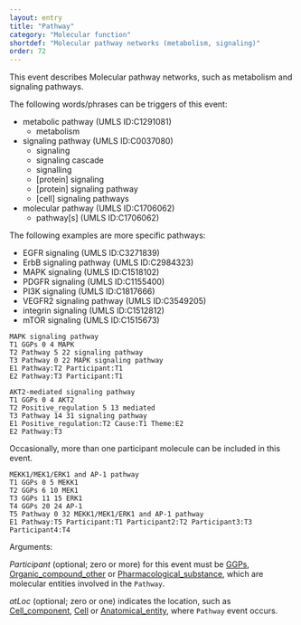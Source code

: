 ```yaml
---
layout: entry
title: "Pathway"
category: "Molecular function"
shortdef: "Molecular pathway networks (metabolism, signaling)"
order: 72
---
```


<!---
This event is based on the <a href="http://www.nactem.ac.uk/meta-knowledge/">GENIA-Meta-knowledge corpus</a> at <a href="http://www.nactem.ac.uk/">NaCTeM</a>.
--->

This event describes Molecular pathway networks, such as metabolism and signaling pathways.

The following words/phrases can be triggers of this event:

- metabolic pathway (UMLS ID:C1291081)
  - metabolism
- signaling pathway (UMLS ID:C0037080)
  - signaling  
  - signaling cascade 
  - signalling
  - [protein] signaling
  - [protein] signaling pathway
  - [cell] signaling pathways
- molecular pathway (UMLS ID:C1706062)
  - pathway[s] (UMLS ID:C1706062)

The following examples are more specific pathways:
- EGFR signaling (UMLS ID:C3271839)
- ErbB signaling pathway (UMLS ID:C2984323)
- MAPK signaling  (UMLS ID:C1518102)
- PDGFR signaling (UMLS ID:C1155400)
- PI3K signaling (UMLS ID:C1817666) 
- VEGFR2 signaling pathway (UMLS ID:C3549205)
- integrin signaling (UMLS ID:C1512812)
- mTOR signaling (UMLS ID:C1515673)

~~~ ann
MAPK signaling pathway
T1 GGPs 0 4 MAPK
T2 Pathway 5 22 signaling pathway
T3 Pathway 0 22 MAPK signaling pathway
E1 Pathway:T2 Participant:T1
E2 Pathway:T3 Participant:T1
~~~
~~~ ann
AKT2-mediated signaling pathway
T1 GGPs 0 4 AKT2
T2 Positive_regulation 5 13 mediated
T3 Pathway 14 31 signaling pathway
E1 Positive_regulation:T2 Cause:T1 Theme:E2
E2 Pathway:T3
~~~

Occasionally, more than one participant molecule can be included in this event.
~~~ ann
MEKK1/MEK1/ERK1 and AP-1 pathway
T1 GGPs 0 5 MEKK1
T2 GGPs 6 10 MEK1
T3 GGPs 11 15 ERK1
T4 GGPs 20 24 AP-1
T5 Pathway 0 32 MEKK1/MEK1/ERK1 and AP-1 pathway
E1 Pathway:T5 Participant:T1 Participant2:T2 Participant3:T3 Participant4:T4
~~~

Arguments:

*Participant* (optional; zero or more) for this event must be [GGPs](), [Organic_compound_other]() or [Pharmacological_substance](), which are molecular entities involved in the `Pathway`.

*atLoc* (optional; zero or one) indicates the location, such as [Cell_component](), [Cell]() or  [Anatomical_entity](), where `Pathway` event occurs.

<!---
The *atLoc*, *fromLoc* and *toLoc* for this event must be [Subject](), [Anatomical_entity](), [Cell](), [Cell_component]() and [Entity Property]().

The other arguments, such as *Cause*, *Theme*, *Participant*, and *Product*, for this event can be any entities or events.
--->

<!--details-->




